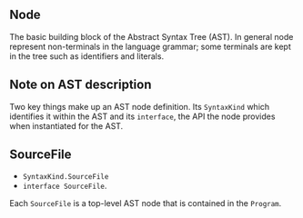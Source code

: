 ## Node
The basic building block of the Abstract Syntax Tree (AST). In general node represent non-terminals in the language grammar; some terminals are kept in the tree such as identifiers and literals.

## Note on AST description
Two key things make up an AST node definition. Its `SyntaxKind` which identifies it within the AST and its `interface`, the API the node provides  when instantiated for the AST.

## SourceFile

* `SyntaxKind.SourceFile`
* `interface SourceFile`.

Each `SourceFile` is a top-level AST node that is contained in the `Program`.

